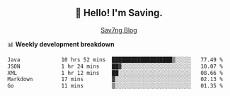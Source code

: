 <h2 align="center">👋 Hello! I'm Saving.</h2>
<p align="center">
  <a href="https://sav7ng.com">Sav7ng Blog</a>
</p>

📊 **Weekly development breakdown**

<!--START_SECTION:waka-->

```txt
Java             10 hrs 52 mins  ███████████████████▒░░░░░   77.49 %
JSON             1 hr 24 mins    ██▓░░░░░░░░░░░░░░░░░░░░░░   10.07 %
XML              1 hr 12 mins    ██░░░░░░░░░░░░░░░░░░░░░░░   08.66 %
Markdown         17 mins         ▓░░░░░░░░░░░░░░░░░░░░░░░░   02.13 %
Go               11 mins         ▒░░░░░░░░░░░░░░░░░░░░░░░░   01.35 %
```

<!--END_SECTION:waka-->

